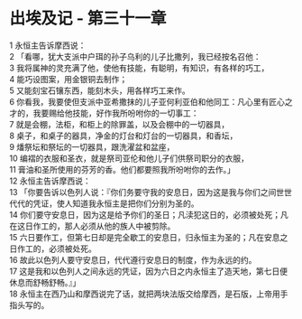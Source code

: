 # 出埃及记 - 第三十一章
  
 1 永恒主告诉摩西说：  
 2 「看哪，犹大支派中户珥的孙子乌利的儿子比撒列，我已经按名召他：  
 3 我将属神的灵充满了他，使他有技能，有聪明，有知识，有各样的巧工，  
 4 能巧设图案，用金银铜去制作；  
 5 又能刻宝石镶东西，能刻木头，用各样巧工来作。  
 6 你看我，我要使但支派中亚希撒抹的儿子亚何利亚伯和他同工：凡心里有匠心之才的，我要赐给他技能，好作我所吩咐你的一切事工：  
 7 就是会棚，法柜，和柜上的除罪盖，以及会棚中的一切器具，  
 8 桌子，和桌子的器具，净金的灯台和灯台的一切器具，和香坛，  
 9 燔祭坛和祭坛的一切器具，跟洗濯盆和盆座，  
 10 编褶的衣服和圣衣，就是祭司亚伦和他儿子们供祭司职分的衣服，  
 11 膏油和圣所使用的芬芳的香。他们都要照我所吩咐你的去作。」  
 12 永恒主告诉摩西说：  
 13 「你要告诉以色列人说：『你们务要守我的安息日，因为这是我与你们之间世世代代的凭证，使人知道我永恒主是把你们分别为圣的。  
 14 你们要守安息日，因为这是给予你们的圣日；凡渎犯这日的，必须被处死；凡在这日作工的，那人必须从他的族人中被剪除。  
 15 六日要作工，但第七日却是完全歇工的安息日，归永恒主为圣的；凡在安息之日作工的，必须被处死。  
 16 故此以色列人要守安息日，代代遵行安息日的制度，作为永远的约。  
 17 这是我和以色列人之间永远的凭证，因为六日之内永恒主了造天地，第七日便休息而舒畅舒畅。』」  
 18 永恒主在西乃山和摩西说完了话，就把两块法版交给摩西，是石版，上帝用手指头写的。